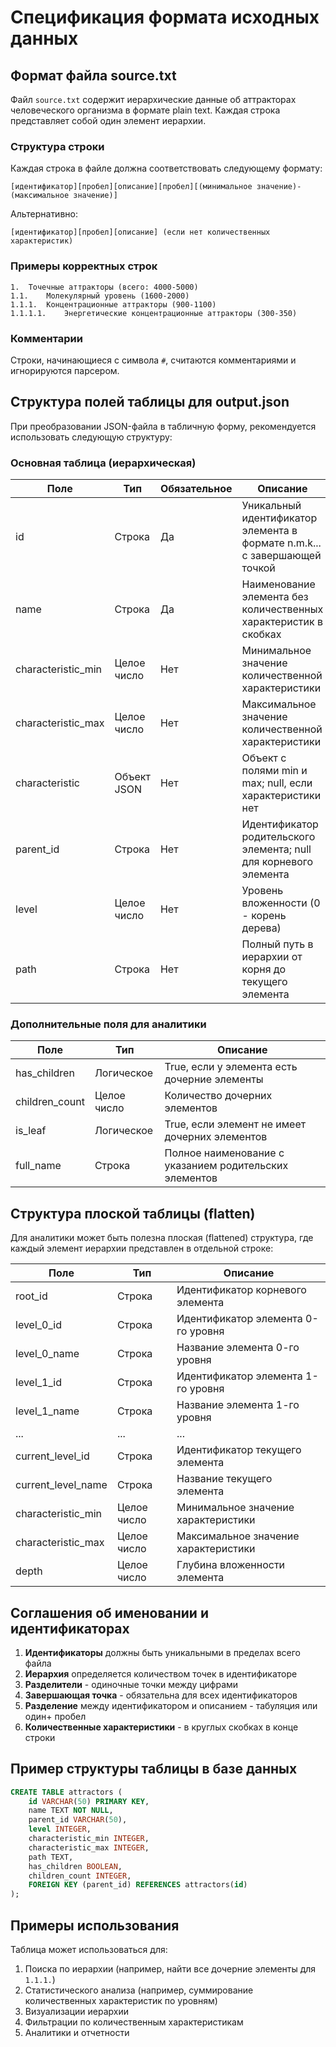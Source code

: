 # Спецификация формата исходных данных

## Формат файла source.txt

Файл `source.txt` содержит иерархические данные об аттракторах человеческого организма в формате plain text. Каждая строка представляет собой один элемент иерархии.

### Структура строки

Каждая строка в файле должна соответствовать следующему формату:
```
[идентификатор][пробел][описание][пробел][(минимальное значение)-(максимальное значение)]
```

Альтернативно:
```
[идентификатор][пробел][описание] (если нет количественных характеристик)
```

### Примеры корректных строк

```
1.	Точечные аттракторы (всего: 4000-5000)
1.1.	Молекулярный уровень (1600-2000)
1.1.1.	Концентрационные аттракторы (900-1100)
1.1.1.1.	Энергетические концентрационные аттракторы (300-350)
```

### Комментарии

Строки, начинающиеся с символа `#`, считаются комментариями и игнорируются парсером.

## Структура полей таблицы для output.json

При преобразовании JSON-файла в табличную форму, рекомендуется использовать следующую структуру:

### Основная таблица (иерархическая)

| Поле | Тип | Обязательное | Описание |
|------|-----|--------------|----------|
| id | Строка | Да | Уникальный идентификатор элемента в формате n.m.k... с завершающей точкой |
| name | Строка | Да | Наименование элемента без количественных характеристик в скобках |
| characteristic_min | Целое число | Нет | Минимальное значение количественной характеристики |
| characteristic_max | Целое число | Нет | Максимальное значение количественной характеристики |
| characteristic | Объект JSON | Нет | Объект с полями min и max; null, если характеристики нет |
| parent_id | Строка | Нет | Идентификатор родительского элемента; null для корневого элемента |
| level | Целое число | Нет | Уровень вложенности (0 - корень дерева) |
| path | Строка | Нет | Полный путь в иерархии от корня до текущего элемента |

### Дополнительные поля для аналитики

| Поле | Тип | Описание |
|------|-----|----------|
| has_children | Логическое | True, если у элемента есть дочерние элементы |
| children_count | Целое число | Количество дочерних элементов |
| is_leaf | Логическое | True, если элемент не имеет дочерних элементов |
| full_name | Строка | Полное наименование с указанием родительских элементов |

## Структура плоской таблицы (flatten)

Для аналитики может быть полезна плоская (flattened) структура, где каждый элемент иерархии представлен в отдельной строке:

| Поле | Тип | Описание |
|------|-----|----------|
| root_id | Строка | Идентификатор корневого элемента |
| level_0_id | Строка | Идентификатор элемента 0-го уровня |
| level_0_name | Строка | Название элемента 0-го уровня |
| level_1_id | Строка | Идентификатор элемента 1-го уровня |
| level_1_name | Строка | Название элемента 1-го уровня |
| ... | ... | ... |
| current_level_id | Строка | Идентификатор текущего элемента |
| current_level_name | Строка | Название текущего элемента |
| characteristic_min | Целое число | Минимальное значение характеристики |
| characteristic_max | Целое число | Максимальное значение характеристики |
| depth | Целое число | Глубина вложенности элемента |

## Соглашения об именовании и идентификаторах

1. **Идентификаторы** должны быть уникальными в пределах всего файла
2. **Иерархия** определяется количеством точек в идентификаторе
3. **Разделители** - одиночные точки между цифрами
4. **Завершающая точка** - обязательна для всех идентификаторов
5. **Разделение** между идентификатором и описанием - табуляция или один+ пробел
6. **Количественные характеристики** - в круглых скобках в конце строки

## Пример структуры таблицы в базе данных

```sql
CREATE TABLE attractors (
    id VARCHAR(50) PRIMARY KEY,
    name TEXT NOT NULL,
    parent_id VARCHAR(50),
    level INTEGER,
    characteristic_min INTEGER,
    characteristic_max INTEGER,
    path TEXT,
    has_children BOOLEAN,
    children_count INTEGER,
    FOREIGN KEY (parent_id) REFERENCES attractors(id)
);
```

## Примеры использования

Таблица может использоваться для:
1. Поиска по иерархии (например, найти все дочерние элементы для `1.1.1.`)
2. Статистического анализа (например, суммирование количественных характеристик по уровням)
3. Визуализации иерархии
4. Фильтрации по количественным характеристикам
5. Аналитики и отчетности